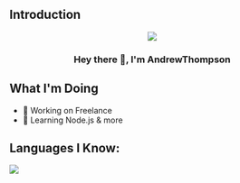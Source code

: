 ## Introduction
<p align="center">
<img src="https://readme-typing-svg.demolab.com/?lines=Welcome%20to My%20Page;I'm%20a%20web%20developer%20on%20a%20mission%20to%20make%20the%20web%20better;2+%2B%20years%20of%20coding%20experience&font=Fira%20Code&center=true&width=900&height=45&color=0047AB&vCenter=true&pause=1000&size=25" /></a>
</p>

<h3 align="center">Hey there 👋, I'm AndrewThompson</h3>


## What I'm Doing

- 🔭 Working on Freelance
- 🌱 Learning Node.js & more

## Languages I Know:

<p align="left"> <a href="https://github.com/AndrewThompson999"><img src="https://skillicons.dev/icons?i=vscode,replit,github,mongodb,css,html,js,express,bots,nodejs"> </a> </p>
